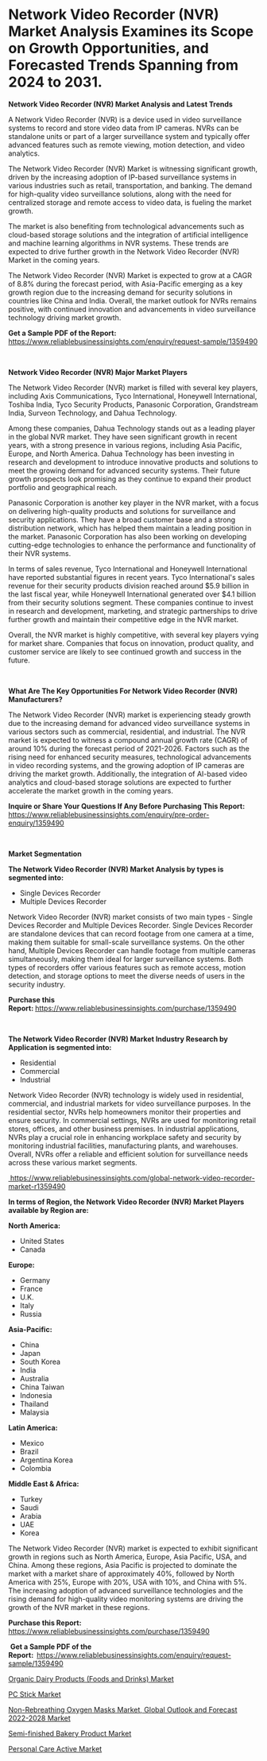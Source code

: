 <p><h1>Network Video Recorder (NVR) Market Analysis Examines its Scope on Growth Opportunities, and Forecasted Trends Spanning from 2024 to 2031.</h1></p><p><strong>Network Video Recorder (NVR) Market Analysis and Latest Trends</strong></p>
<p><p>A Network Video Recorder (NVR) is a device used in video surveillance systems to record and store video data from IP cameras. NVRs can be standalone units or part of a larger surveillance system and typically offer advanced features such as remote viewing, motion detection, and video analytics.</p><p>The Network Video Recorder (NVR) Market is witnessing significant growth, driven by the increasing adoption of IP-based surveillance systems in various industries such as retail, transportation, and banking. The demand for high-quality video surveillance solutions, along with the need for centralized storage and remote access to video data, is fueling the market growth.</p><p>The market is also benefiting from technological advancements such as cloud-based storage solutions and the integration of artificial intelligence and machine learning algorithms in NVR systems. These trends are expected to drive further growth in the Network Video Recorder (NVR) Market in the coming years.</p><p>The Network Video Recorder (NVR) Market is expected to grow at a CAGR of 8.8% during the forecast period, with Asia-Pacific emerging as a key growth region due to the increasing demand for security solutions in countries like China and India. Overall, the market outlook for NVRs remains positive, with continued innovation and advancements in video surveillance technology driving market growth.</p></p>
<p><strong>Get a Sample PDF of the Report:&nbsp;</strong> <a href="https://www.reliablebusinessinsights.com/enquiry/request-sample/1359490">https://www.reliablebusinessinsights.com/enquiry/request-sample/1359490</a></p>
<p>&nbsp;</p>
<p><strong>Network Video Recorder (NVR) Major Market Players</strong></p>
<p><p>The Network Video Recorder (NVR) market is filled with several key players, including Axis Communications, Tyco International, Honeywell International, Toshiba India, Tyco Security Products, Panasonic Corporation, Grandstream India, Surveon Technology, and Dahua Technology. </p><p>Among these companies, Dahua Technology stands out as a leading player in the global NVR market. They have seen significant growth in recent years, with a strong presence in various regions, including Asia Pacific, Europe, and North America. Dahua Technology has been investing in research and development to introduce innovative products and solutions to meet the growing demand for advanced security systems. Their future growth prospects look promising as they continue to expand their product portfolio and geographical reach.</p><p>Panasonic Corporation is another key player in the NVR market, with a focus on delivering high-quality products and solutions for surveillance and security applications. They have a broad customer base and a strong distribution network, which has helped them maintain a leading position in the market. Panasonic Corporation has also been working on developing cutting-edge technologies to enhance the performance and functionality of their NVR systems.</p><p>In terms of sales revenue, Tyco International and Honeywell International have reported substantial figures in recent years. Tyco International's sales revenue for their security products division reached around $5.9 billion in the last fiscal year, while Honeywell International generated over $4.1 billion from their security solutions segment. These companies continue to invest in research and development, marketing, and strategic partnerships to drive further growth and maintain their competitive edge in the NVR market.</p><p>Overall, the NVR market is highly competitive, with several key players vying for market share. Companies that focus on innovation, product quality, and customer service are likely to see continued growth and success in the future.</p></p>
<p>&nbsp;</p>
<p><strong>What Are The Key Opportunities For Network Video Recorder (NVR) Manufacturers?</strong></p>
<p><p>The Network Video Recorder (NVR) market is experiencing steady growth due to the increasing demand for advanced video surveillance systems in various sectors such as commercial, residential, and industrial. The NVR market is expected to witness a compound annual growth rate (CAGR) of around 10% during the forecast period of 2021-2026. Factors such as the rising need for enhanced security measures, technological advancements in video recording systems, and the growing adoption of IP cameras are driving the market growth. Additionally, the integration of AI-based video analytics and cloud-based storage solutions are expected to further accelerate the market growth in the coming years.</p></p>
<p><strong>Inquire or Share Your Questions If Any Before Purchasing This Report:</strong> <a href="https://www.reliablebusinessinsights.com/enquiry/pre-order-enquiry/1359490">https://www.reliablebusinessinsights.com/enquiry/pre-order-enquiry/1359490</a></p>
<p>&nbsp;</p>
<p><strong>Market Segmentation</strong></p>
<p><strong>The Network Video Recorder (NVR) Market Analysis by types is segmented into:</strong></p>
<p><ul><li>Single Devices Recorder</li><li>Multiple Devices Recorder</li></ul></p>
<p><p>Network Video Recorder (NVR) market consists of two main types - Single Devices Recorder and Multiple Devices Recorder. Single Devices Recorder are standalone devices that can record footage from one camera at a time, making them suitable for small-scale surveillance systems. On the other hand, Multiple Devices Recorder can handle footage from multiple cameras simultaneously, making them ideal for larger surveillance systems. Both types of recorders offer various features such as remote access, motion detection, and storage options to meet the diverse needs of users in the security industry.</p></p>
<p><strong>Purchase this Report:&nbsp;</strong><a href="https://www.reliablebusinessinsights.com/purchase/1359490">https://www.reliablebusinessinsights.com/purchase/1359490</a></p>
<p>&nbsp;</p>
<p><strong>The Network Video Recorder (NVR) Market Industry Research by Application is segmented into:</strong></p>
<p><ul><li>Residential</li><li>Commercial</li><li>Industrial</li></ul></p>
<p><p>Network Video Recorder (NVR) technology is widely used in residential, commercial, and industrial markets for video surveillance purposes. In the residential sector, NVRs help homeowners monitor their properties and ensure security. In commercial settings, NVRs are used for monitoring retail stores, offices, and other business premises. In industrial applications, NVRs play a crucial role in enhancing workplace safety and security by monitoring industrial facilities, manufacturing plants, and warehouses. Overall, NVRs offer a reliable and efficient solution for surveillance needs across these various market segments.</p></p>
<p><a href="https://www.reliablebusinessinsights.com/global-network-video-recorder-market-r1359490">&nbsp;https://www.reliablebusinessinsights.com/global-network-video-recorder-market-r1359490</a></p>
<p><strong>In terms of Region, the Network Video Recorder (NVR) Market Players available by Region are:</strong></p>
<p>
    <p> <strong> North America: </strong>
        <ul>
            <li>United States</li>
            <li>Canada</li>
        </ul>
        </p> 
    <p> <strong> Europe: </strong>
        <ul>
            <li>Germany</li>
            <li>France</li>
            <li>U.K.</li>
            <li>Italy</li>
            <li>Russia</li>
        </ul>
        </p> 
    <p> <strong> Asia-Pacific: </strong>
        <ul>
            <li>China</li>
            <li>Japan</li>
            <li>South Korea</li>
            <li>India</li>
            <li>Australia</li>
            <li>China Taiwan</li>
            <li>Indonesia</li>
            <li>Thailand</li>
            <li>Malaysia</li>
        </ul>
        </p> 
    <p> <strong> Latin America: </strong>
        <ul>
            <li>Mexico</li>
            <li>Brazil</li>
            <li>Argentina Korea</li>
            <li>Colombia</li>
        </ul>
        </p> 
    <p> <strong> Middle East & Africa: </strong>
        <ul>
            <li>Turkey</li>
            <li>Saudi</li>
            <li>Arabia</li>
            <li>UAE</li>
            <li>Korea</li>
        </ul>
    </p>
    </p>
<p><p>The Network Video Recorder (NVR) market is expected to exhibit significant growth in regions such as North America, Europe, Asia Pacific, USA, and China. Among these regions, Asia Pacific is projected to dominate the market with a market share of approximately 40%, followed by North America with 25%, Europe with 20%, USA with 10%, and China with 5%. The increasing adoption of advanced surveillance technologies and the rising demand for high-quality video monitoring systems are driving the growth of the NVR market in these regions.</p></p>
<p><strong>Purchase this Report: </strong><a href="https://www.reliablebusinessinsights.com/purchase/1359490">https://www.reliablebusinessinsights.com/purchase/1359490</a></p>
<p>&nbsp;<strong>Get a Sample PDF of the Report:&nbsp;&nbsp;</strong><a href="https://www.reliablebusinessinsights.com/enquiry/request-sample/1359490">https://www.reliablebusinessinsights.com/enquiry/request-sample/1359490</a></p>
<p><strong></strong></p>
<p><p><a href="https://github.com/riwar777/Market-Research-Report-List-1/blob/main/organic-dairy-products-foods-and-drinks-market.md">Organic Dairy Products (Foods and Drinks) Market</a></p><p><a href="https://issuu.com/reportprime-2/docs/pc-stick-market-size-2030.pptx">PC Stick Market</a></p><p><a href="https://medium.com/@sean.peake0978/global-non-rebreathing-oxygen-masks-market-global-outlook-and-forecast-2022-2028-market-status-e9c144533a3e">Non-Rebreathing Oxygen Masks Market, Global Outlook and Forecast 2022-2028 Market</a></p><p><a href="https://github.com/Brown8Reggie/Market-Research-Report-List-1/blob/main/semi-finished-bakery-product-market.md">Semi-finished Bakery Product Market</a></p><p><a href="https://medium.com/@joanne.harris67856/emerging-trends-in-personal-care-active-market-global-outlook-and-future-prospects-from-2024-22372816790a">Personal Care Active Market</a></p></p>